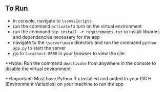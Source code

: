## To Run

- in console, navigate to `\venv\Scripts`
- run the command `activate` to turn on the virtual environment
- run the command `pip install -r requirements.txt` to install libraries and dependencies necessary for the app
- navigate to the `\server\main` directory and run the command `python app.py` to start the server
- go to `localhost:8000` in your browser to view the site

**Note: Run the command `deactivate` from anywhere in the console to disable the virtual environment

**Important: Must have Python 3.x installed and added to your PATH (Environment Variables) on your machine to run the app
